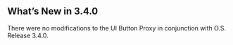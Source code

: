 ## What’s New in 3.4.0

There were no modifications to the UI Button Proxy in conjunction with O.S. Release 3.4.0.
